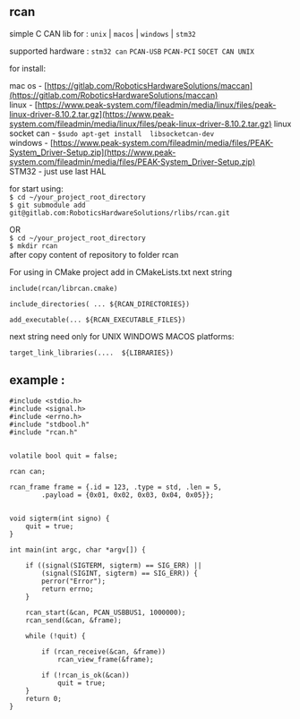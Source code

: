 ## rcan

simple C CAN lib for : `unix` | `macos` | `windows` | `stm32`

supported hardware : `stm32 can`  `PCAN-USB` `PCAN-PCI` `SOCET CAN UNIX`

for install:

mac os - [https://gitlab.com/RoboticsHardwareSolutions/maccan](https://gitlab.com/RoboticsHardwareSolutions/maccan)  
linux - [https://www.peak-system.com/fileadmin/media/linux/files/peak-linux-driver-8.10.2.tar.gz](https://www.peak-system.com/fileadmin/media/linux/files/peak-linux-driver-8.10.2.tar.gz)
linux socket can -  `$sudo apt-get install  libsocketcan-dev`   
windows - [https://www.peak-system.com/fileadmin/media/files/PEAK-System_Driver-Setup.zip](https://www.peak-system.com/fileadmin/media/files/PEAK-System_Driver-Setup.zip)   
STM32 - just use last HAL   
 
for start using:  
`$ cd ~/your_project_root_directory`    
`$ git submodule add git@gitlab.com:RoboticsHardwareSolutions/rlibs/rcan.git`   
 
OR   
`$ cd ~/your_project_root_directory`  
`$ mkdir rcan`  
after copy content of repository to folder rcan   


For using in CMake project add in CMakeLists.txt next string 
```
include(rcan/librcan.cmake)

include_directories( ... ${RCAN_DIRECTORIES})

add_executable(... ${RCAN_EXECUTABLE_FILES})
```
next string need only for UNIX WINDOWS MACOS platforms:
```
target_link_libraries(....  ${LIBRARIES}) 
```


## example :
 
```
#include <stdio.h>
#include <signal.h>
#include <errno.h>
#include "stdbool.h"
#include "rcan.h"


volatile bool quit = false;

rcan can;

rcan_frame frame = {.id = 123, .type = std, .len = 5,
        .payload = {0x01, 0x02, 0x03, 0x04, 0x05}};


void sigterm(int signo) {
    quit = true;
}

int main(int argc, char *argv[]) {

    if ((signal(SIGTERM, sigterm) == SIG_ERR) ||
        (signal(SIGINT, sigterm) == SIG_ERR)) {
        perror("Error");
        return errno;
    }

    rcan_start(&can, PCAN_USBBUS1, 1000000);
    rcan_send(&can, &frame);

    while (!quit) {

        if (rcan_receive(&can, &frame))
            rcan_view_frame(&frame);

        if (!rcan_is_ok(&can))
            quit = true;
    }
    return 0;
}
```

